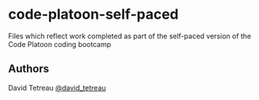 # code-platoon-self-paced

Files which reflect work completed as part of the self-paced version of the Code Platoon coding bootcamp

## Authors

David Tetreau
[@david_tetreau](https://twitter.com/david_tetreau)

